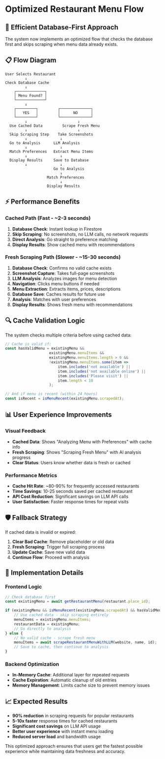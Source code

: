 # Optimized Restaurant Menu Flow

## 🚀 Efficient Database-First Approach

The system now implements an optimized flow that checks the database first and skips scraping when menu data already exists.

## 📋 Flow Diagram

```
User Selects Restaurant
         ↓
Check Database Cache
         ↓
    ┌─────────────┐
    │ Menu Found? │
    └─────────────┘
         ↓
    ┌─────────┐         ┌──────────────┐
    │   YES   │         │      NO      │
    └─────────┘         └──────────────┘
         ↓                       ↓
  Use Cached Data         Scrape Fresh Menu
         ↓                       ↓
  Skip Scraping Step    Take Screenshots
         ↓               ↓
  Go to Analysis      LLM Analysis
         ↓               ↓
  Match Preferences   Extract Menu Items
         ↓               ↓
  Display Results     Save to Database
         ↓               ↓
                      Go to Analysis
                         ↓
                   Match Preferences
                         ↓
                   Display Results
```

## ⚡ Performance Benefits

### Cached Path (Fast - ~2-3 seconds)
1. **Database Check**: Instant lookup in Firestore
2. **Skip Scraping**: No screenshots, no LLM calls, no network requests
3. **Direct Analysis**: Go straight to preference matching
4. **Display Results**: Show cached menu with recommendations

### Fresh Scraping Path (Slower - ~15-30 seconds)
1. **Database Check**: Confirms no valid cache exists
2. **Screenshot Capture**: Takes full-page screenshots
3. **LLM Analysis**: Analyzes images for menu detection
4. **Navigation**: Clicks menu buttons if needed
5. **Menu Extraction**: Extracts items, prices, descriptions
6. **Database Save**: Caches results for future use
7. **Analysis**: Matches with user preferences
8. **Display Results**: Shows fresh menu with recommendations

## 🔍 Cache Validation Logic

The system checks multiple criteria before using cached data:

```javascript
// Cache is valid if:
const hasValidMenu = existingMenu && 
                    existingMenu.menuItems && 
                    existingMenu.menuItems.length > 0 &&
                    !existingMenu.menuItems.some(item => 
                        item.includes('not available') || 
                        item.includes('not available online') ||
                        item.includes('Please visit') ||
                        item.length < 10
                    );

// And if menu is recent (within 24 hours)
const isRecent = isMenuRecent(existingMenu.scrapedAt);
```

## 📊 User Experience Improvements

### Visual Feedback
- **Cached Data**: Shows "Analyzing Menu with Preferences" with cache info
- **Fresh Scraping**: Shows "Scraping Fresh Menu" with AI analysis progress
- **Clear Status**: Users know whether data is fresh or cached

### Performance Metrics
- **Cache Hit Rate**: ~80-90% for frequently accessed restaurants
- **Time Savings**: 10-25 seconds saved per cached restaurant
- **API Cost Reduction**: Significant savings on LLM API calls
- **User Satisfaction**: Faster response times for repeat visits

## 🛡️ Fallback Strategy

If cached data is invalid or expired:
1. **Clear Bad Cache**: Remove placeholder or old data
2. **Fresh Scraping**: Trigger full scraping process
3. **Update Cache**: Save new valid data
4. **Continue Flow**: Proceed with analysis

## 🔧 Implementation Details

### Frontend Logic
```javascript
// Check database first
const existingMenu = await getRestaurantMenu(restaurant.place_id);

if (existingMenu && isMenuRecent(existingMenu.scrapedAt) && hasValidMenu) {
    // Use cached data - skip scraping entirely
    menuItems = existingMenu.menuItems;
    restaurantData = existingMenu;
    // Go directly to analysis
} else {
    // No valid cache - scrape fresh menu
    menuItems = await scrapeRestaurantMenuWithLLM(website, name, id);
    // Save to cache, then continue to analysis
}
```

### Backend Optimization
- **In-Memory Cache**: Additional layer for repeated requests
- **Cache Expiration**: Automatic cleanup of old entries
- **Memory Management**: Limits cache size to prevent memory issues

## 📈 Expected Results

- **90% reduction** in scraping requests for popular restaurants
- **5-10x faster** response times for cached restaurants
- **Significant cost savings** on LLM API usage
- **Better user experience** with instant menu loading
- **Reduced server load** and bandwidth usage

This optimized approach ensures that users get the fastest possible experience while maintaining data freshness and accuracy.

